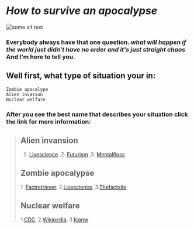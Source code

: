 #  ***How to survive an apocalypse***


![some alt text](https://plus.unsplash.com/premium_photo-1716572865911-1966b41dd359?w=600&auto=format&fit=crop&q=60&ixlib=rb-4.0.3&ixid=M3wxMjA3fDB8MHxmZWF0dXJlZC1waG90b3MtZmVlZHwxfHx8ZW58MHx8fHx8)

### Everybody always have that one question. ***what will happen if the world just didn't have no order and it's just straight chaos*** And I'm here to tell you.
## Well first, what type of situation your in: 
```
Zombie apocalype
Alien invasion
Nuclear welfare
```


### After you see the best name that describes your situation click the link for more information: ###
> ## Alien invansion ##
> 1. [Livescience](https://www.livescience.com/space/extraterrestrial-life/the-existence-of-intelligent-aliens-is-highly-likely-and-they-could-await-in-our-own-galaxy ) ,2.
[Futurism](https://futurism.com/theories-intelligent-life-fermi-paradox) ,3.
[Mentalfloss](https://www.mentalfloss.com/article/81139/15-chest-bursting-facts-about-alien)
> ## Zombie apocalypse ##
>1 .[Factretriever](https://www.factretriever.com/zombie-facts),
2.[Livescience](https://www.livescience.com/16411-zombies-fact-fiction-infographic.html), 
3.[Thefactsite](https://www.thefactsite.com/zombie-facts/)
> ## Nuclear welfare ##
> 1.[CDC](https://www.cdc.gov/radiation-health/data-research/facts-stats/nuclear-medicine.html),
2.[Wikipedia](https://en.wikipedia.org/wiki/Nuclear_weapon),
3.[Icanw](https://www.icanw.org/10_facts_nuclear_weapons)